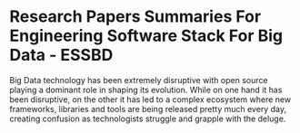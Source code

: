 # Research Papers Summaries For Engineering Software Stack For Big Data - ESSBD

Big Data technology has been extremely disruptive with open source playing a dominant role in shaping its evolution. While on one hand it has been disruptive, on the other it has led to a complex ecosystem where new frameworks, libraries and tools are being released pretty much every day, creating confusion as technologists struggle and grapple with the deluge.

